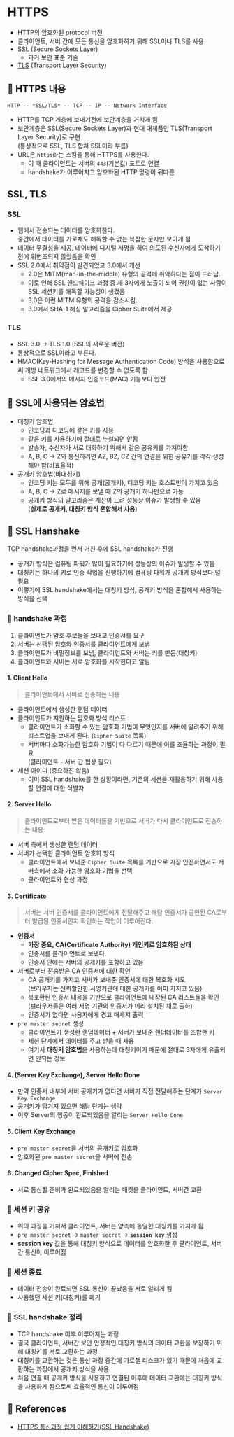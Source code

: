 # HTTPS

- HTTP의 암호화된 protocol 버전
- 클라이언트, 서버 간에 모든 통신을 암호화하기 위해 SSL이나 TLS를 사용
- SSL (Secure Sockets Layer)
  - 과거 보안 표준 기술
- [TLS](https://ko.wikipedia.org/wiki/%EC%A0%84%EC%86%A1_%EA%B3%84%EC%B8%B5_%EB%B3%B4%EC%95%88) (Transport Layer Security)

## 📌 HTTPS 내용
```text
HTTP -- *SSL/TLS* -- TCP -- IP -- Network Interface
```
- HTTP를 TCP 계층에 보내기전에 보안계층을 거치게 됨
- 보안계층은 SSL(Secure Sockets Layer)과 현대 대체품인 TLS(Transport Layer Security)로 구현  
  (통상적으로 SSL, TLS 합쳐 SSL이라 부름)
- URL은 `https`라는 스킴을 통해 HTTPS를 사용한다.
  - 이 때 클라이언트는 서버의 `443`(기본값) 포트로 연결
  - handshake가 이루어지고 암호화된 HTTP 명령이 뒤따름


## SSL, TLS

### SSL
- 웹에서 전송되는 데이터를 암호화한다.  
  중간에서 데이터를 가로채도 해독할 수 없는 복잡한 문자만 보이게 됨
- 데이터 무결성을 제공, 데이터에 디지털 서명을 하여 의도된 수신자에게 도착하기 전에 위변조되지 않았음을 확인
- SSL 2.0에서 취약점이 발견되었고 3.0에서 개선
  - 2.0은 MITM(man-in-the-middle) 유형의 공격에 취약하다는 점이 드러남. 
  - 이로 인해 SSL 핸드쉐이크 과정 중 제 3자에게 노출이 되어 권한이 없는 사람이 SSL 세션키를 해독할 가능성이 생겼음
  - 3.0은 이런 MITM 유형의 공격을 감소시킴.
  - 3.0에서 SHA-1 해싱 알고리즘을 Cipher Suite에서 제공
### TLS
- SSL 3.0 -> TLS 1.0 (SSL의 새로운 버전)
- 통상적으로 SSL이라고 부른다.
- HMAC(Key-Hashing for Message Authentication Code) 방식을 사용함으로써 개방 네트워크에서 레코드를 변경할 수 없도록 함  
  - SSL 3.0에서의 메시지 인증코드(MAC) 기능보다 안전

## 📌 SSL에 사용되는 암호법

- 대칭키 암호법
  - 인코딩과 디코딩에 같은 키를 사용
  - 같은 키를 사용하기에 절대로 누설되면 안됨
  - 발송자, 수신자가 서로 대화하기 위해서 같은 공유키를 가져야함
  - A, B, C -> Z와 통신하려면 AZ, BZ, CZ 간의 연결을 위한 공유키를 각각 생성해야 함(비효율적)
- 공개키 암호법(비대칭키)
  - 인코딩 키는 모두를 위해 공개(공개키), 디코딩 키는 호스트만이 가지고 있음
  - A, B, C -> Z로 메시지를 보낼 때 Z의 공개키 하나만으로 가능
  - 공개키 방식의 알고리즘은 계산이 느려 성능상 이슈가 발생할 수 있음  
    (**실제로 공개키, 대칭키 방식 혼합해서 사용**)

## 📌 SSL Hanshake

TCP handshake과정을 먼저 거친 후에 SSL handshake가 진행

- 공개키 방식은 컴퓨팅 파워가 많이 필요하기에 성능상의 이슈가 발생할 수 있음
- 대칭키는 하나의 키로 인증 작업을 진행하기에 컴퓨팅 파워가 공개키 방식보다 덜 필요
- 이렇기에 SSL handshake에서는 대칭키 방식, 공개키 방식을 혼합해서 사용하는 방식을 선택

### 🔐 handshake 과정

1. 클라이언트가 암호 후보들을 보내고 인증서를 요구
2. 서버는 선택된 암호와 인증서를 클라이언트에게 보냄
3. 클라이언트가 비밀정보를 보냄, 클라이언트와 서버는 키를 만듬(대칭키)
4. 클라이언트와 서버는 서로 암호화를 시작한다고 알림

#### 1. Client Hello

> 클라이언트에서 서버로 전송하는 내용

- 클라이언트에서 생성한 랜덤 데이터
- 클라이언트가 지원하는 암호화 방식 리스트
  - 클라이언트가 소화할 수 있는 암호화 기법이 무엇인지를 서버에 알려주기 위해 리스트업을 보내게 된다. (`Cipher Suite` 목록)
  - 서버마다 소화가능한 암호화 기법이 다 다르기 때문에 이를 조율하는 과정이 필요  
    (클라이언트 - 서버 간 협상 필요)
- 세션 아이디 (중요하진 않음)
  - 이미 SSL handshake를 한 상황이라면, 기존의 세션을 재활용하기 위해 사용할 연결에 대한 식별자

#### 2. Server Hello

> 클라이언트로부터 받은 데이터들을 기반으로 서버가 다시 클라이언트로 전송하는 내용

- 서버 측에서 생성한 랜덤 데이터
- 서버가 선택한 클라이언트 암호화 방식
  - 클라이언트에서 보내준 `Cipher Suite` 목록을 기반으로 가장 안전하면서도 서버측에서 소화 가능한 암호화 기법을 선택
  - 클라이언트와 협상 과정

#### 3. Certificate
> 서버는 서버 인증서를 클라이언트에게 전달해주고 해당 인증서가 공인된 CA로부터 발급된 인증서인지 확인하는 작업이 이루어진다.

- **인증서**
  - **가장 중요, CA(Certificate Authority) 개인키로 암호화된 상태**
  - 인증서를 클라이언트로 보낸다.
  - 인증서 안에는 서버의 공개키를 포함하고 있음
- 서버로부터 전송받은 CA 인증서에 대한 확인
  - CA 공개키를 가지고 서버가 보내준 인증서에 대한 복호화 시도  
    (브라우저는 신뢰할만한 서명기관에 대한 공개키를 이미 가지고 있음)
  - 복호환된 인증서 내용을 기반으로 클라이언트에 내장된 CA 리스트들을 확인  
    (브라우저들은 여러 서명 기관의 인증서가 미리 설치된 채로 출하)
  - 인증서가 없다면 사용자에게 경고 매세지 출력
- `pre master secret` 생성
  - 클라이언트가 생성한 랜덤데이터 + 서버가 보내준 랜더데이터를 조합한 키
  - 세션 단계에서 데이터를 주고 받을 때 사용
  - 여기서 **대칭키 암호법**을 사용하는데 대칭키이기 때문에 절대로 3자에게 유출되면 안되는 정보


#### 4. (Server Key Exchange), Server Hello Done
- 만약 인증서 내부에 서버 공개키가 없다면 서버가 직접 전달해주는 단계가 `Server Key Exchange`  
- 공개키가 담겨져 있으면 해당 단계는 생략
- 이후 Server의 행동이 완료되었음을 알리는 `Server Hello Done`

#### 5. Client Key Exchange
- `pre master secret`을 서버의 공개키로 암호화
- 암호화된 `pre master secret`을 서버에 전송

#### 6. Changed Cipher Spec, Finished
- 서로 통신할 준비가 완료되었음을 알리는 패킷을 클라이언트, 서버간 교환

### 🔐 세션 키 공유

- 위의 과정을 거쳐서 클라이언트, 서버는 양측에 동일한 대칭키를 가지게 됨
- `pre master secret` -> `master secret` -> **`session key`** 생성
- **session key** 값을 통해 대칭키 방식으로 데이터를 암호화한 후 클라이언트, 서버간 통신이 이루어짐

### 🔐 세션 종료
- 데이터 전송이 완료되면 SSL 통신이 끝났음을 서로 알리게 됨
- 사용했던 세션 키(대칭키)를 폐기

### 🔐 SSL handshake 정리
- TCP handshake 이후 이루어지는 과정
- 결국 클라이언트, 서버간 보안 안정적인 대칭키 방식의 데이터 교환을 보장하기 위해 대칭키를 서로 교환하는 과정
- 대칭키를 교환하는 것은 통신 과정 중간에 가로챌 리스크가 있기 때문에 처음에 교환하는 과정에서 공개키 방식을 사용
- 처음 연결 때 공개키 방식을 사용하고 연결된 이후에 데이터 교환에는 대칭키 방식을 사용하게 됨으로써 효율적인 통신이 이루어짐

## 📌 References

- [HTTPS 통신과정 쉽게 이해하기(SSL Handshake)](https://aws-hyoh.tistory.com/entry/HTTPS-%ED%86%B5%EC%8B%A0%EA%B3%BC%EC%A0%95-%EC%89%BD%EA%B2%8C-%EC%9D%B4%ED%95%B4%ED%95%98%EA%B8%B0-3SSL-Handshake)